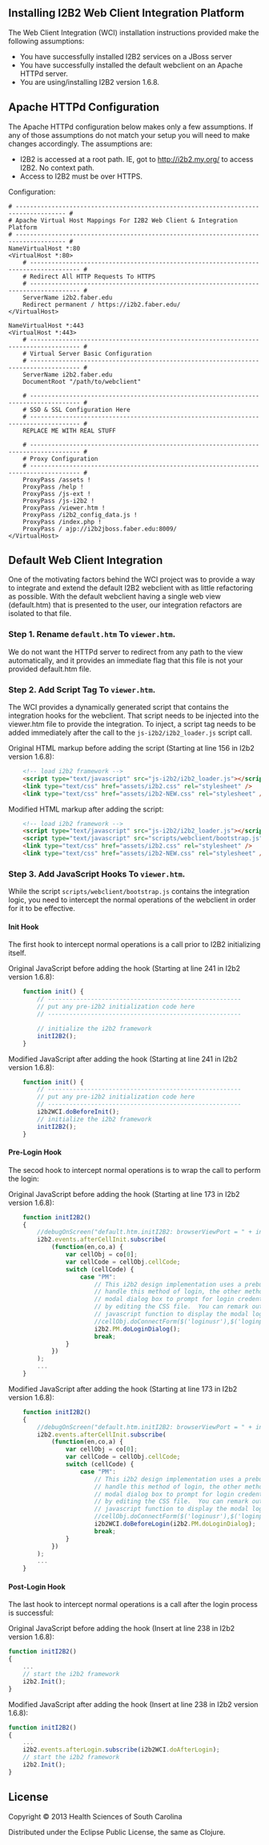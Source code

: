 ## Installing I2B2 Web Client Integration Platform

The Web Client Integration (WCI) installation instructions provided make the following assumptions:

* You have successfully installed I2B2 services on a JBoss server
* You have successfully installed the default webclient on an Apache HTTPd server.
* You are using/installing I2B2 version 1.6.8.

## Apache HTTPd Configuration

The Apache HTTPd configuration below makes only a few assumptions.  If any of those assumptions do not match your setup you will need to make changes accordingly.  The assumptions are:

* I2B2 is accessed at a root path.  IE, got to http://i2b2.my.org/ to access I2B2.  No context path.
* Access to I2B2 must be over HTTPS.

Configuration:

    # ------------------------------------------------------------------------------------ #
    # Apache Virtual Host Mappings For I2B2 Web Client & Integration Platform
    # ------------------------------------------------------------------------------------ #
    NameVirtualHost *:80
    <VirtualHost *:80>
        # ------------------------------------------------------------------------------------ #
    	# Redirect All HTTP Requests To HTTPS
    	# ------------------------------------------------------------------------------------ #
    	ServerName i2b2.faber.edu
    	Redirect permanent / https://i2b2.faber.edu/
    </VirtualHost>
    
    NameVirtualHost *:443
    <VirtualHost *:443>
        # ------------------------------------------------------------------------------------ #
        # Virtual Server Basic Configuration
        # ------------------------------------------------------------------------------------ #
        ServerName i2b2.faber.edu
        DocumentRoot "/path/to/webclient"
    
        # ------------------------------------------------------------------------------------ #
        # SSO & SSL Configuration Here
        # ------------------------------------------------------------------------------------ #
        REPLACE ME WITH REAL STUFF
        
        # ------------------------------------------------------------------------------------ #
        # Proxy Configuration
        # ------------------------------------------------------------------------------------ #
        ProxyPass /assets !
        ProxyPass /help !
        ProxyPass /js-ext !
        ProxyPass /js-i2b2 !
        ProxyPass /viewer.htm !
        ProxyPass /i2b2_config_data.js !
        ProxyPass /index.php !
        ProxyPass / ajp://i2b2jboss.faber.edu:8009/
    </VirtualHost>


## Default Web Client Integration

One of the motivating factors behind the WCI project was to provide a way to integrate and extend the default I2B2 webclient with as little refactoring as possible.  With the default webclient having a single web view (default.htm) that is presented to the user, our integration refactors are isolated to that file.

### Step 1.  Rename ``default.htm`` To ``viewer.htm``.

We do not want the HTTPd server to redirect from any path to the view automatically, and it provides an immediate flag that this file is not your provided default.htm file.

### Step 2.  Add Script Tag To ``viewer.htm``.

The WCI provides a dynamically generated script that contains the integration hooks for the webclient.  That script needs to be injected into the viewer.htm file to provide the integration.  To inject, a script tag needs to be added immediately after the call to the ``js-i2b2/i2b2_loader.js`` script call. 

Original HTML markup before adding the script (Starting at line 156 in I2b2 version 1.6.8):

```html
	<!-- load i2b2 framework -->
	<script type="text/javascript" src="js-i2b2/i2b2_loader.js"></script>
	<link type="text/css" href="assets/i2b2.css" rel="stylesheet" />
	<link type="text/css" href="assets/i2b2-NEW.css" rel="stylesheet" />
```

Modified HTML markup after adding the script:

```html
	<!-- load i2b2 framework -->
	<script type="text/javascript" src="js-i2b2/i2b2_loader.js"></script>
	<script type="text/javascript" src="scripts/webclient/bootstrap.js"></script>
	<link type="text/css" href="assets/i2b2.css" rel="stylesheet" />
	<link type="text/css" href="assets/i2b2-NEW.css" rel="stylesheet" />
```

### Step 3.  Add JavaScript Hooks To ``viewer.htm``.

While the script ``scripts/webclient/bootstrap.js``  contains the integration logic, you need to intercept the normal operations of the webclient in order for it to be effective.

#### Init Hook

The first hook to intercept normal operations is a call prior to I2B2 initializing itself.

Original JavaScript before adding the hook  (Starting at line 241 in I2b2 version 1.6.8):

```javascript
	function init() {
		// ------------------------------------------------------
		// put any pre-i2b2 initialization code here
		// ------------------------------------------------------

		// initialize the i2b2 framework
		initI2B2();
	}
```

Modified JavaScript after adding the hook  (Starting at line 241 in I2b2 version 1.6.8):
```javascript
	function init() {
		// ------------------------------------------------------
		// put any pre-i2b2 initialization code here
		// ------------------------------------------------------
		i2b2WCI.doBeforeInit();
		// initialize the i2b2 framework
		initI2B2();
	}
```

#### Pre-Login Hook

The secod hook to intercept normal operations is to wrap the call to perform the login:

Original JavaScript before adding the hook  (Starting at line 173 in I2b2 version 1.6.8):
```javascript
	function initI2B2() 
	{
		//debugOnScreen("default.htm.initI2B2: browserViewPort = " + initBrowserViewPortDim.width + " " + initBrowserViewPortDim.height );
		i2b2.events.afterCellInit.subscribe(
			(function(en,co,a) {
				var cellObj = co[0];
				var cellCode = cellObj.cellCode;
				switch (cellCode) {
					case "PM":
						// This i2b2 design implementation uses a prebuild login DIV we connect the Project Management cell to
						// handle this method of login, the other method used for login is the PM Cell's built in floating
						// modal dialog box to prompt for login credentials.  You can edit the look and feel of this dialog box
						// by editing the CSS file.  You can remark out the lines below with no ill effect.  Use the following
						// javascript function to display the modal login form: i2b2.hive.PM.doLoginDialog();
						//cellObj.doConnectForm($('loginusr'),$('loginpass'),$('logindomain'), $('loginsubmit'));
						i2b2.PM.doLoginDialog();
						break;
				}
			})
		);
		...
	}
```

Modified JavaScript after adding the hook  (Starting at line 173 in I2b2 version 1.6.8):

```javascript
	function initI2B2() 
	{
		//debugOnScreen("default.htm.initI2B2: browserViewPort = " + initBrowserViewPortDim.width + " " + initBrowserViewPortDim.height );
		i2b2.events.afterCellInit.subscribe(
			(function(en,co,a) {
				var cellObj = co[0];
				var cellCode = cellObj.cellCode;
				switch (cellCode) {
					case "PM":
						// This i2b2 design implementation uses a prebuild login DIV we connect the Project Management cell to
						// handle this method of login, the other method used for login is the PM Cell's built in floating
						// modal dialog box to prompt for login credentials.  You can edit the look and feel of this dialog box
						// by editing the CSS file.  You can remark out the lines below with no ill effect.  Use the following
						// javascript function to display the modal login form: i2b2.hive.PM.doLoginDialog();
						//cellObj.doConnectForm($('loginusr'),$('loginpass'),$('logindomain'), $('loginsubmit'));
						i2b2WCI.doBeforeLogin(i2b2.PM.doLoginDialog);
						break;
				}
			})
		);
		...
	}
```

#### Post-Login Hook

The last hook to intercept normal operations is a call after the login process is successful:

Original JavaScript before adding the hook  (Insert at line 238 in I2b2 version 1.6.8):

```javascript
function initI2B2() 
{
	...
	// start the i2b2 framework
	i2b2.Init();
}
```

Modified JavaScript after adding the hook  (Insert at line 238 in I2b2 version 1.6.8):

```javascript
function initI2B2() 
{
	...
	i2b2.events.afterLogin.subscribe(i2b2WCI.doAfterLogin);
	// start the i2b2 framework
	i2b2.Init();
}
```

## License

Copyright © 2013 Health Sciences of South Carolina

Distributed under the Eclipse Public License, the same as Clojure.
